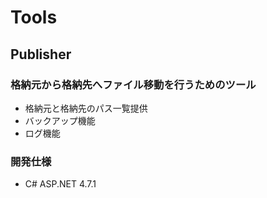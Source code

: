 # Tools

## Publisher

### 格納元から格納先へファイル移動を行うためのツール
- 格納元と格納先のパス一覧提供
- バックアップ機能
- ログ機能

### 開発仕様
- C# ASP.NET 4.7.1
